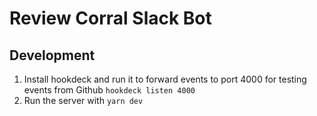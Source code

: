 # Review Corral Slack Bot

## Development
1. Install hookdeck and run it to forward events to port 4000 for testing events from Github `hookdeck listen 4000`
2. Run the server with `yarn dev`